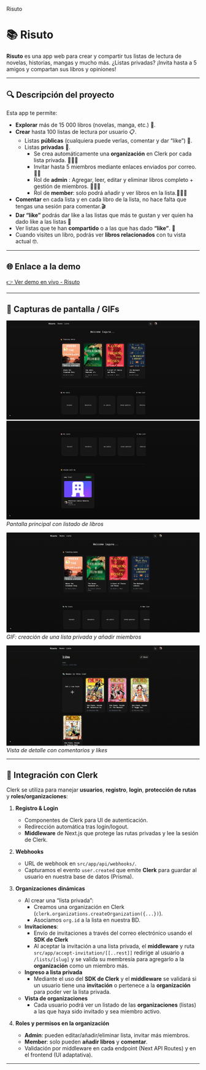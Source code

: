 Risuto

# 📚 Risuto

**Risuto** es una app web para crear y compartir tus listas de lectura de novelas, historias, mangas y mucho más.
¿Listas privadas? ¡Invita hasta a 5 amigos y compartan sus libros y opiniones! 



---

## 🔍 Descripción del proyecto

Esta app te permite:

- **Explorar** más de 15 000 libros (novelas, manga, etc.) 🤯.
- **Crear** hasta 100 listas de lectura por usuario 📋.
  - Listas **públicas** (cualquiera puede verlas, comentar y dar “like”) 📢.
  - Listas **privadas** 🔐. 
    - Se crea automáticamente una **organización** en Clerk por cada lista privada. 🦸🏿‍♂️
    - Invitar hasta 5 miembros mediante enlaces enviados por correo. 👯‍♂️
    - Rol de **admin** : Agregar, leer, editar y eliminar libros  completo + gestión de miembros. 👨🏿‍💻
    - Rol de **member**: solo podrá añadir y ver libros en la lista.🧑🏿‍🦽
- **Comentar** en cada lista y en cada libro de la lista, no hace falta que tengas una sesión para comentar.🎬
- **Dar “like”** podrás dar like a las listas que más te gustan y ver quien ha dado like a las listas 👀 
- Ver listas que te han **compartido** o a las que has dado **“like”**. 👋
- Cuando visites un libro, podrás ver **libros relacionados** con tu vista actual 🤓. 

---

## 🌐 Enlace a la demo

[👉 Ver demo en vivo - Risuto](https://risuto-iota.vercel.app/)  

---

## 📸 Capturas de pantalla / GIFs

![Pantalla de inicio](/screenshots/dashboard.jpg)
![Pantalla de inicio](/screenshots/dashboard2.jpg)
*Pantalla principal con listado de libros*


![Crear lista](./screenshots/priv-create.gif)  
*GIF: creación de una lista privada y añadir miembros*


![Detalle de lista](/screenshots/detail-list.gif)  
*Vista de detalle con comentarios y likes*


---

## 🔐 Integración con Clerk

Clerk se utiliza para manejar **usuarios**, **registro**, **login**, **protección de rutas** y **roles/organizaciones**:

1. **Registro & Login**  
   - Componentes de Clerk para UI de autenticación.
   - Redirección automática tras login/logout.
   - **Middleware** de Next.js que protege las rutas privadas y lee la sesión de Clerk.

2. **Webhooks**  
   - URL de webhook en `src/app/api/webhooks/`.
   - Capturamos el evento `user.created` que emite **Clerk** para guardar al usuario en nuestra base de datos (Prisma).

3. **Organizaciones dinámicas**  
   - Al crear una “lista privada”:
     - Creamos una organización en Clerk (`clerk.organizations.createOrganization({...})`).
     - Asociamos `org.id` a la lista en nuestra BD.
   - **Invitaciones**:
     - Envío de invitaciones a través del correo electrónico usando el **SDK de Clerk**
     - Al aceptar la invitación a una lista privada, el **middleware** y ruta `src/app/accept-invitation/[[..rest]]` redirige al usuario a `/lists/[slug]` y se valida su membresía para agregarlo a la **organización** como un miembro más.
    - **Ingreso a lista privada** 
      - Mediante el uso del **SDK de Clerk** y el **middleware** se validará si un usuario tiene una **invitación** o pertenece a la **organización** para poder ver la lista privada. 
    - **Vista de organizaciones** 
      - Cada usuario podrá ver un listado de las **organizaciones** (listas) a las que haya sido invitado y sea miembro activo. 

4. **Roles y permisos en la organización**  
   - **Admin**: pueden editar/añadir/eliminar lista, invitar más miembros.
   - **Member**: solo pueden **añadir libros** y **comentar**.
   - Validación por middleware en cada endpoint (Next API Routes) y en el frontend (UI adaptativa).

---  